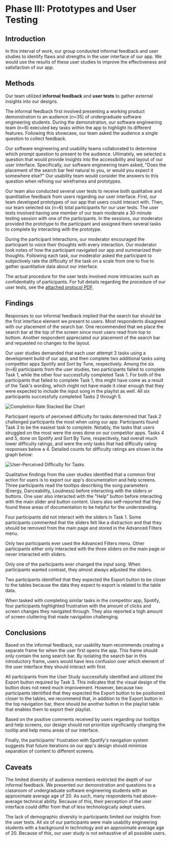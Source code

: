 # Phase III: Prototypes and User Testing

## Introduction

<!-- !!! Describe the general problem that the project is trying to
solve and the focus of this interval of work !!! -->

In this interval of work, our group conducted informal feedback and user
studies to identify flaws and strengths in the user interface of our
app. We would use the results of these user studies to improve the
effectiveness and satisfaction of our app.

## Methods

Our team utilized **informal feedback** and **user tests** to gather
external insights into our designs.

The informal feedback first involved presenting a working product
demonstration to an audience (n=35) of undergraduate software
engineering students. During the demonstration, our software
engineering team (n=6) executed key tasks within the app to highlight
its different features. Following this showcase, our team asked the
audience a single question to collect feedback.

Our software engineering and usability teams collaborated to determine
which prompt question to present to the audience. Ultimately, we
selected a question that would provide insights into the accessibility
and layout of our user interface. Specifically, our software
engineering team asked, "Does the placement of the search bar feel
natural to you, or would you expect it somewhere else?" Our usability
team would consider the answers to this question when refining our
wireframes and prototypes.

Our team also conducted several user tests to receive both qualitative
and quantitative feedback from users regarding our user interface.
First, our team developed prototypes of our app that users could
interact with. Then, our team selected six (n=6) total participants
for our user tests. The user tests involved having one member of our
team moderate a 30-minute testing session with one of the
participants. In the sessions, our moderator provided the
prototype to the participant and assigned them several tasks to
complete by interacting with the prototype.

During the participant interactions, our moderator encouraged the
participant to voice their thoughts with every interaction. Our
moderator took notes of how the participant navigated our app and
summarized their thoughts. Following each task, our moderator asked
the participant to subjectively rate the difficulty of the task on a
scale from one to five to gather quantitative data about our
interface.

The actual procedure for the user tests involved more intricacies such
as confidentiality of participants. For full details regarding the
procedure of our user tests, see the [attached protocol
PDF](protocol.pdf).

<!-- !!! Describe research methods you used to discover new insights,
which explains the purpose of each. Provide enough detail that someone
would be able to faithfully reproduce your research. Only include
research methods in here, not design documents/techniques/artifacts
!!! -->

## Findings

<!-- !!! For each research method, detail each of the findings to
clarify new discoveries of users' needs !!! -->

Responses to our informal feedback implied that the search bar should
be the first interface element we present to users. Most respondents
disagreed with our placement of the search bar. One recommended that
we place the search bar at the top of the screen since most users read
from top to bottom. Another respondent appreciated our placement of
the search bar and requested no changes to the layout.

Our user studies demanded that each user attempt 3 tasks using a
development build of our app, and then complete two additional tasks
using competitor apps Spotify and Sort by Tune, respectively. Among the
six (n=6) participants from the user studies, two participants failed
to complete Task 1, while the other four successfully completed Task 1.
For both of the participants that failed to complete Task 1, this might
have come as a result of the Task's wording, which might not have made
it clear enough that they were expected to include the input song in
the playlist as well. All six participants successfully completed
Tasks 2 through 5.

![Completion Rate Stacked Bar
Chart](completion-count-stacked-bar-chart.png)

Participant reports of perceived difficulty for tasks determined that
Task 2 challenged participants the most when using our app.
Participants found Task 3 to be the easiest task to complete. Notably,
the tasks that users struggled on the most were the ones done on our
competitor apps. Tasks 4 and 5, done on Spotify and Sort By Tune,
respectively, had overall much lower difficulty ratings, and were the
only tasks that had difficulty rating responses below a 4. Detailed
counts for difficulty ratings are shown in the graph below:

![User-Perceived Difficulty for
Tasks](diff-ratings-stacked-bar-chart.png)

Qualitative findings from the user studies identified that a common
first action for users is to export our app's documentation and help
screens. Three participants read the tooltips describing the song
parameters (Energy, Danceability, Loudness) before interacting with
the sliders or buttons. One user also interacted with the "Help"
button before interacting with the main slider and button content.
Users also self-reported that they found these areas of documentation
to be helpful for the understanding.

Four participants did not interact with the sliders in Task 1.
Some participants commented that the sliders felt like a distraction
and that they should be removed from the main page and stored in the
Advanced Filters menu.

Only two participants ever used the Advanced Filters menu. Other
participants either only interacted with the three sliders on the main
page or never interacted with sliders.

Only one of the participants ever changed the input song. When
participants wanted contrast, they almost always adjusted the sliders.

Two participants identified that they expected the Export button to be
closer to the tables because the data they expect to export is related
to the table data.

When tasked with completing similar tasks in the competitor app,
Spotify, four participants highlighted frustration with
the amount of clicks and screen changes they navigated through. They
also reported a high amount of screen cluttering that made navigation
challenging.

## Conclusions

<!-- !!! Discoveries derived from the methods and their findings.
Interpret how the findings translate into new insights into UX design
recommendations. Describe those recommendations and how they should
shape future work. In this section, include the new design
recommendations based on the latest user insights. !!! -->

Based on the informal feedback, our usability team recommends creating
a separate frame for when the user first opens the app. This frame
should only contain the song search bar. By isolating the search bar
in this introductory frame, users would have less confusion over which
element of the user interface they should interact with first.

All participants from the User Study successfully identified and
utilized the Export button required by Task 3. This indicates that the
visual design of the button does not need much improvement. However,
because two participants identified that they expected the Export
button to be positioned closer to the tables, we recommend that, in
addition to the Export button in the top navigation bar, there should
be another button in the playlist table that enables them to export
their playlist.

Based on the positive comments received by users regarding our
tooltips and help screens, our design should not prioritize
significantly changing the tooltip and help menu areas of our
interface.

Finally, the participants' frustration with Spotify's navigation
system suggests that future iterations on our app's design should
minimize separation of content to different screens.

## Caveats

The limited diversity of audience members restricted the depth of our
informal feedback. We presented our demonstration and questions to a
classroom of undergraduate software engineering students with an
approximate average age of 20. As such, many respondents had
above-average technical ability. Because of this, their perception of
the user interface could differ from that of less
technologically adept users.

The lack of demographic diversity in participants limited our insights
from the user tests. All six of our participants were male usability
engineering students with a background in technology and an
approximate average age of 20. Because of this, our user study is not
exhaustive of all possible users.

<!-- TODO: Add stimulations to the conclusions we made -->

<!-- !!! Considerations and/or limitations to the methods you chose
and the findings/conclusions drawn from them. In other words, give
warnings if there are limitations to your research such as not being
able to find enough users of a particular demographic, the methods not
being able to expose certain information, assumptions you made, etc.
!!! -->
